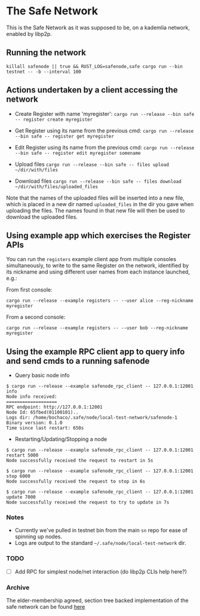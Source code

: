 # The Safe Network

This is the Safe Network as it was supposed to be, on a kademlia network, enabled by libp2p.

## Running the network

`killall safenode || true && RUST_LOG=safenode,safe cargo run --bin testnet -- -b --interval 100`

## Actions undertaken by a client accessing the network

- Create Register with name 'myregister':
`cargo run --release --bin safe -- register create myregister`

- Get Register using its name from the previous cmd:
`cargo run --release --bin safe -- register get myregister`

- Edit Register using its name from the previous cmd:
`cargo run --release --bin safe -- register edit myregister somename`

- Upload files
`cargo run --release --bin safe -- files upload ~/dir/with/files`

- Download files
`cargo run --release --bin safe -- files download ~/dir/with/files/uploaded_files`

Note that the names of the uploaded files will be inserted into a new file, which is placed
in a new dir named `uploaded_files` in the dir you gave when uploading the files. The names found in that new file will then be used to download the uploaded files.

## Using example app which exercises the Register APIs

You can run the `registers` example client app from multiple consoles simultaneously,
to write to the same Register on the network, identified by its nickname and
using different user names from each instance launched, e.g.:

From first console:
```
cargo run --release --example registers -- --user alice --reg-nickname myregister
```

From a second console:
```
cargo run --release --example registers -- --user bob --reg-nickname myregister
```

## Using the example RPC client app to query info and send cmds to a running safenode

- Query basic node info
```
$ cargo run --release --example safenode_rpc_client -- 127.0.0.1:12001 info
Node info received:
===================
RPC endpoint: http://127.0.0.1:12001
Node Id: 65fbed(01100101)..
Logs dir: /home/bochaco/.safe/node/local-test-network/safenode-1
Binary version: 0.1.0
Time since last restart: 650s
```

- Restarting/Updating/Stopping a node
```
$ cargo run --release --example safenode_rpc_client -- 127.0.0.1:12001 restart 5000
Node successfully received the request to restart in 5s

$ cargo run --release --example safenode_rpc_client -- 127.0.0.1:12001 stop 6000
Node successfully received the request to stop in 6s

$ cargo run --release --example safenode_rpc_client -- 127.0.0.1:12001 update 7000
Node successfully received the request to try to update in 7s
```
### Notes

- Currently we've pulled in testnet bin from the main `sn` repo for ease of spinning up nodes.
- Logs are output to the standard `~/.safe/node/local-test-network` dir.


### TODO

- [ ] Add RPC for simplest node/net interaction (do libp2p CLIs help here?)



### Archive

The elder-membership agreed, section tree backed implementation of the safe network can be found [here](https://github.com/maidsafe/safe_network_archive)
